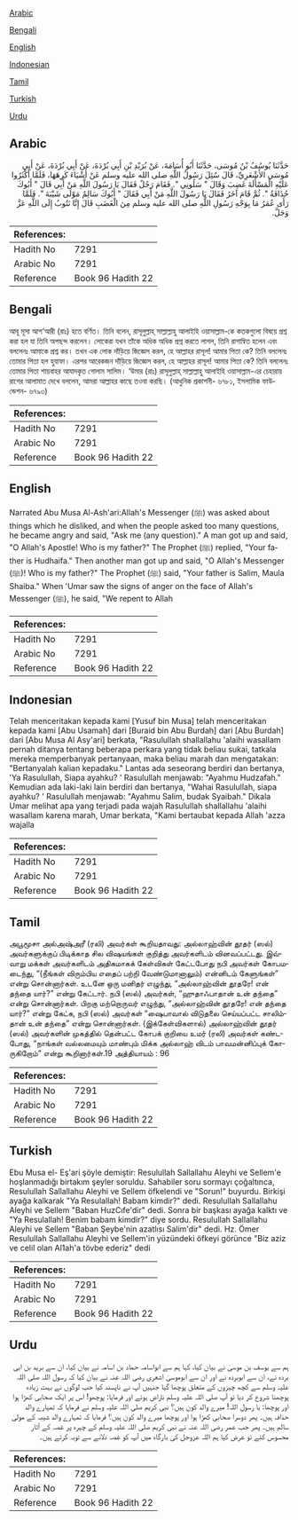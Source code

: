 [Arabic](#arabic)

[Bengali](#bengali)

[English](#english)

[Indonesian](#indonesian)

[Tamil](#tamil)

[Turkish](#turkish)

[Urdu](#urdu)

## Arabic


<div dir="rtl" lang="ar" style={{fontSize:'larger',backgroundColor:'#f8f9fa',padding:20}}>
حَدَّثَنَا يُوسُفُ بْنُ مُوسَى، حَدَّثَنَا أَبُو أُسَامَةَ، عَنْ بُرَيْدِ بْنِ أَبِي بُرْدَةَ، عَنْ أَبِي بُرْدَةَ، عَنْ أَبِي مُوسَى الأَشْعَرِيِّ، قَالَ سُئِلَ رَسُولُ اللَّهِ صلى الله عليه وسلم عَنْ أَشْيَاءَ كَرِهَهَا، فَلَمَّا أَكْثَرُوا عَلَيْهِ الْمَسْأَلَةَ غَضِبَ وَقَالَ ‏"‏ سَلُونِي ‏"‏‏.‏ فَقَامَ رَجُلٌ فَقَالَ يَا رَسُولَ اللَّهِ مَنْ أَبِي قَالَ ‏"‏ أَبُوكَ حُذَافَةُ ‏"‏‏.‏ ثُمَّ قَامَ آخَرُ فَقَالَ يَا رَسُولَ اللَّهِ مَنْ أَبِي فَقَالَ ‏"‏ أَبُوكَ سَالِمٌ مَوْلَى شَيْبَةَ ‏"‏‏.‏ فَلَمَّا رَأَى عُمَرُ مَا بِوَجْهِ رَسُولِ اللَّهِ صلى الله عليه وسلم مِنَ الْغَضَبِ قَالَ إِنَّا نَتُوبُ إِلَى اللَّهِ عَزَّ وَجَلَّ‏.‏
</div>
<div style={{backgroundColor:'#f8f9fa',padding:20, marginBottom: 10}}><table> <thead> <tr> <th>References:</th> <th></th> </tr> </thead> <tbody><tr><td>Hadith No</td><td>7291</td></tr><tr><td>Arabic No</td><td>7291</td></tr><tr><td>Reference</td><td>Book 96 Hadith 22</td></tr></tbody></table></div>

## Bengali


<div dir="ltr" lang="bn" style={{fontSize:'larger',backgroundColor:'#f8f9fa',padding:20}}>
আবূ মূসা আশ‘আরী (রাঃ) হতে বর্ণিত। তিনি বলেন, রাসূলুল্লাহ্ সাল্লাল্লাহু আলাইহি ওয়াসাল্লাম-কে কতকগুলো বিষয়ে প্রশ্ন করা হল যা তিনি অপছন্দ করলেন। লোকেরা যখন তাঁকে অধিক অধিক প্রশ্ন করতে লাগল, তিনি রাগান্বিত হলেন এবং বললেনঃ আমাকে প্রশ্ন কর। তখন এক লোক দাঁড়িয়ে জিজ্ঞেস করল, হে আল্লাহর রাসূল! আমার পিতা কে? তিনি বললেনঃ তোমার পিতা হল হুযাফা। এরপর আরেকজন দাঁড়িয়ে জিজ্ঞেস করল, হে আল্লাহর রাসূল! আমার পিতা কে? তিনি বললেনঃ তোমার পিতা শায়বাহর আযাদকৃত গোলাম সালিম। ‘উমার (রাঃ) রাসূলুল্লাহ্ সাল্লাল্লাহু আলাইহি ওয়াসাল্লাম-এর চেহারায় রাগের আলামাত দেখে বললেন, আমরা আল্লাহর কাছে তওবা করছি। (আধুনিক প্রকাশনী- ৬৭৮১, ইসলামিক ফাউন্ডেশন- ৬৭৯৩)
</div>
<div style={{backgroundColor:'#f8f9fa',padding:20, marginBottom: 10}}><table> <thead> <tr> <th>References:</th> <th></th> </tr> </thead> <tbody><tr><td>Hadith No</td><td>7291</td></tr><tr><td>Arabic No</td><td>7291</td></tr><tr><td>Reference</td><td>Book 96 Hadith 22</td></tr></tbody></table></div>

## English


<div dir="ltr" lang="en" style={{fontSize:'larger',backgroundColor:'#f8f9fa',padding:20}}>
Narrated Abu Musa Al-Ash'ari:Allah's Messenger (ﷺ) was asked about things which he disliked, and when the people asked too many questions, he became angry and said, "Ask me (any question)." A man got up and said, "O Allah's Apostle! Who is my father?" The Prophet (ﷺ) replied, "Your father is Hudhaifa." Then another man got up and said, "O Allah's Messenger (ﷺ)! Who is my father?" The Prophet (ﷺ) said, "Your father is Salim, Maula Shaiba." When 'Umar saw the signs of anger on the face of Allah's Messenger (ﷺ), he said, "We repent to Allah
</div>
<div style={{backgroundColor:'#f8f9fa',padding:20, marginBottom: 10}}><table> <thead> <tr> <th>References:</th> <th></th> </tr> </thead> <tbody><tr><td>Hadith No</td><td>7291</td></tr><tr><td>Arabic No</td><td>7291</td></tr><tr><td>Reference</td><td>Book 96 Hadith 22</td></tr></tbody></table></div>

## Indonesian


<div dir="ltr" lang="id" style={{fontSize:'larger',backgroundColor:'#f8f9fa',padding:20}}>
Telah menceritakan kepada kami [Yusuf bin Musa] telah menceritakan kepada kami [Abu Usamah] dari [Buraid bin Abu Burdah] dari [Abu Burdah] dari [Abu Musa Al Asy'ari] berkata, "Rasulullah shallallahu 'alaihi wasallam pernah ditanya tentang beberapa perkara yang tidak beliau sukai, tatkala mereka memperbanyak pertanyaan, maka beliau marah dan mengatakan: "Bertanyalah kalian kepadaku." Lantas ada seseorang berdiri dan bertanya, 'Ya Rasulullah, Siapa ayahku? ' Rasulullah menjawab: "Ayahmu Hudzafah." Kemudian ada laki-laki lain berdiri dan bertanya, "Wahai Rasulullah, siapa ayahku? ' Rasulullah menjawab: "Ayahmu Salim, budak Syaibah." Dikala Umar melihat apa yang terjadi pada wajah Rasulullah shallallahu 'alaihi wasallam karena marah, Umar berkata, "Kami bertaubat kepada Allah 'azza wajalla
</div>
<div style={{backgroundColor:'#f8f9fa',padding:20, marginBottom: 10}}><table> <thead> <tr> <th>References:</th> <th></th> </tr> </thead> <tbody><tr><td>Hadith No</td><td>7291</td></tr><tr><td>Arabic No</td><td>7291</td></tr><tr><td>Reference</td><td>Book 96 Hadith 22</td></tr></tbody></table></div>

## Tamil


<div dir="ltr" lang="ta" style={{fontSize:'larger',backgroundColor:'#f8f9fa',padding:20}}>
அபூமூசா அல்அஷ்அரீ (ரலி) அவர்கள் கூறியதாவது: அல்லாஹ்வின் தூதர் (ஸல்) அவர்களுக்குப் பிடிக்காத சில விஷயங்கள் குறித்து அவர்களிடம் வினவப்பட்டது. இவ்வாறு மக்கள் அவர்களிடம் அதிகமாகக் கேள்விகள் கேட்டபோது நபி அவர்கள் கோபமடைந்து, “(நீங்கள் விரும்பிய எதைப் பற்றி வேண்டுமானாலும்) என்னிடம் கேளுங்கள்” என்று சொன்னார்கள். உடனே ஒரு மனிதர் எழுந்து, “அல்லாஹ்வின் தூதரே! என் தந்தை யார்?” என்று கேட்டார். நபி (ஸல்) அவர்கள், “ஹுதாஃபாதான் உன் தந்தை” என்று சொன்னார்கள். பிறகு மற்றொருவர் எழுந்து, “அல்லாஹ்வின் தூதரே! என் தந்தை யார்?” என்று கேட்க, நபி (ஸல்) அவர்கள் “ஷைபாவால் விடுதலை செய்யப்பட்ட சாலிம்தான் உன் தந்தை” என்று சொன்னார்கள். (இக்கேள்விகளால்) அல்லாஹ்வின் தூதர் (ஸல்) அவர்களின் முகத்தில் தென்பட்ட கோபக் குறியை உமர் (ரலி) அவர்கள் கண்டபோது, “நாங்கள் வல்லமையும் மாண்பும் மிக்க அல்லாஹ் விடம் பாவமன்னிப்புக் கோருகிறோம்” என்று கூறினார்கள்.19 அத்தியாயம் : 96
</div>
<div style={{backgroundColor:'#f8f9fa',padding:20, marginBottom: 10}}><table> <thead> <tr> <th>References:</th> <th></th> </tr> </thead> <tbody><tr><td>Hadith No</td><td>7291</td></tr><tr><td>Arabic No</td><td>7291</td></tr><tr><td>Reference</td><td>Book 96 Hadith 22</td></tr></tbody></table></div>

## Turkish


<div dir="ltr" lang="tr" style={{fontSize:'larger',backgroundColor:'#f8f9fa',padding:20}}>
Ebu Musa el- Eş'ari şöyle demiştir: Resulullah Sallallahu Aleyhi ve Sellem'e hoşlanmadığı birtakım şeyler soruldu. Sahabiler soru sormayı çoğaltınca, Resulullah Sallallahu Aleyhi ve Sellem öfkelendi ve "Sorun!" buyurdu. Birkişi ayağa kalkarak "Ya Resulallah! Babam kimdir?" dedi. Resulullah Sallallahu Aleyhi ve Sellem "Baban HuzCıfe'dir" dedi. Sonra bir başkası ayağa kalktı ve "Ya Resulallah! Benim babam kimdir?" diye sordu. Resulullah Sallallahu Aleyhi ve Sellem "Baban Şeybe'nin azatlısı Salim'dir" dedi. Hz. Ömer Resulullah Sallallahu Aleyhi ve Sellem'in yüzündeki öfkeyi görünce "Biz aziz ve celil olan Al1ah'a tövbe ederiz" dedi
</div>
<div style={{backgroundColor:'#f8f9fa',padding:20, marginBottom: 10}}><table> <thead> <tr> <th>References:</th> <th></th> </tr> </thead> <tbody><tr><td>Hadith No</td><td>7291</td></tr><tr><td>Arabic No</td><td>7291</td></tr><tr><td>Reference</td><td>Book 96 Hadith 22</td></tr></tbody></table></div>

## Urdu


<div dir="rtl" lang="ur" style={{fontSize:'larger',backgroundColor:'#f8f9fa',padding:20}}>
ہم سے یوسف بن موسیٰ نے بیان کیا، کہا ہم سے ابواسامہ حماد بن اسامہ نے بیان کیا، ان سے برید بن ابی بردہ نے، ان سے ابوبردہ نے اور ان سے ابوموسیٰ اشعری رضی اللہ عنہ نے بیان کیا کہ رسول اللہ صلی اللہ علیہ وسلم سے کچھ چیزوں کے متعلق پوچھا گیا جنہیں آپ نے ناپسند کیا جب لوگوں نے بہت زیادہ پوچھنا شروع کر دیا تو آپ صلی اللہ علیہ وسلم ناراض ہوئے اور فرمایا: پوچھو! اس پر ایک صحابی کھڑا ہوا اور پوچھا: یا رسول اللہ! میرے والد کون ہیں؟ نبی کریم صلی اللہ علیہ وسلم نے فرمایا کہ تمہارے والد حذافہ ہیں۔ پھر دوسرا صحابی کھڑا ہوا اور پوچھا میرے والد کون ہیں؟ فرمایا کہ تمہارے والد شیبہ کے مولیٰ سالم ہیں۔ پھر جب عمر رضی اللہ عنہ نے نبی کریم صلی اللہ علیہ وسلم کے چہرہ پر غصہ کے آثار محسوس کئے تو عرض کیا ہم اللہ عزوجل کی بارگاہ میں آپ کو غصہ دلانے سے توبہ کرتے ہیں۔
</div>
<div style={{backgroundColor:'#f8f9fa',padding:20, marginBottom: 10}}><table> <thead> <tr> <th>References:</th> <th></th> </tr> </thead> <tbody><tr><td>Hadith No</td><td>7291</td></tr><tr><td>Arabic No</td><td>7291</td></tr><tr><td>Reference</td><td>Book 96 Hadith 22</td></tr></tbody></table></div>